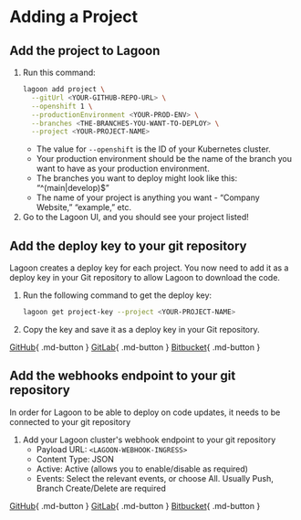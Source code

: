 # Adding a Project

## Add the project to Lagoon

1. Run this command:
    ```bash
    lagoon add project \
      --gitUrl <YOUR-GITHUB-REPO-URL> \
      --openshift 1 \
      --productionEnvironment <YOUR-PROD-ENV> \
      --branches <THE-BRANCHES-YOU-WANT-TO-DEPLOY> \
      --project <YOUR-PROJECT-NAME>
    ```
      * The value for `--openshift` is the ID of your Kubernetes cluster.
      * Your production environment should be the name of the branch you want to have as your production   environment.
      * The branches you want to deploy might look like this: “^(main|develop)$”
      * The name of your project is anything you want - “Company Website,” “example,” etc.
2. Go to the Lagoon UI, and you should see your project listed!

## Add the deploy key to your git repository

Lagoon creates a deploy key for each project. You now need to add it as a deploy key in your Git repository to allow Lagoon to download the code.

1. Run the following command to get the deploy key:
    ```bash
    lagoon get project-key --project <YOUR-PROJECT-NAME>
    ```
2. Copy the key and save it as a deploy key in your Git repository.

[GitHub](https://docs.github.com/en/developers/overview/managing-deploy-keys#deploy-keys){ .md-button }
[GitLab](https://docs.gitlab.com/ee/user/project/deploy\_keys/){ .md-button }
[Bitbucket](https://support.atlassian.com/bitbucket-cloud/docs/add-access-keys/){ .md-button }

## Add the webhooks endpoint to your git repository

In order for Lagoon to be able to deploy on code updates, it needs to be connected to your git repository

1. Add your Lagoon cluster's webhook endpoint to your git repository
    * Payload URL: `<LAGOON-WEBHOOK-INGRESS>`
    * Content Type: JSON
    * Active: Active (allows you to enable/disable as required)
    * Events: Select the relevant events, or choose All.  Usually Push, Branch Create/Delete are required

[GitHub](https://docs.github.com/en/developers/webhooks-and-events/webhooks/creating-webhooks){ .md-button }
[GitLab](https://docs.gitlab.com/ee/user/project/integrations/webhooks.html){ .md-button }
[Bitbucket](https://support.atlassian.com/bitbucket-cloud/docs/manage-webhooks/){ .md-button }
